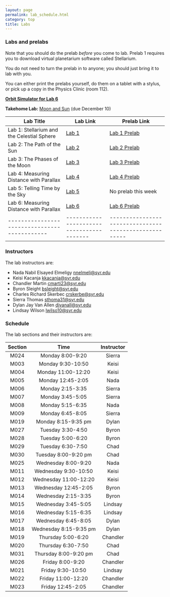 ```yaml
---
layout: page
permalink: lab_schedule.html
category: top
title: Labs
---
```


### Labs and prelabs

Note that you should do the prelab *before* you come to lab. Prelab 1 requires you to download virtual planetarium software called Stellarium.

You do not need to turn the prelab in to anyone; you should just bring it to lab with you.

You can either print the prelabs yourself, do them on a tablet with a stylus, or pick up a copy
in the Physics Clinic (room 112).

**<a href="orbitsim.html">Orbit Simulator for Lab 6</a>**

**Takehome Lab:** <a href="labs/takehome/moon_and_sun.pdf">Moon and Sun</a> (due December 10)

| Lab Title | Lab Link | Prelab Link |
|--------------------------------------------|----------------------------------------|-----------------------------------------------------|
| Lab 1: Stellarium and the Celestial Sphere | <a href="labs/lab1/lab1.pdf">Lab 1</a> | <a href="labs/lab1/lab1prelab.pdf">Lab 1 Prelab</a> |
| Lab 2: The Path of the Sun                 | <a href="labs/lab2/lab2.pdf">Lab 2</a> | <a href="labs/lab2/lab2prelab.pdf">Lab 2 Prelab</a> |
| Lab 3: The Phases of the Moon              | <a href="labs/lab3/lab3.pdf">Lab 3</a> | <a href="labs/lab3/lab3prelab.pdf">Lab 3 Prelab</a> |
| Lab 4: Measuring Distance with Parallax    | <a href="labs/lab4/lab4.pdf">Lab 4</a> | <a href="labs/lab4/lab4prelab.pdf">Lab 4 Prelab</a> |
| Lab 5: Telling Time by the Sky             | <a href="labs/lab-calendar/lab-calendar.pdf">Lab 5</a> | No prelab this week                 |
| Lab 6: Measuring Distance with Parallax    | <a href="labs/lab-orbits-1/lab-orbits-1.pdf">Lab 6</a> | <a href="labs/lab-orbits-1-prelab.pdf">Lab 6 Prelab</a> |
|--------------------------------------------|----------------------------------------|-----------------------------------------------------|


### Instructors

The lab instructors are:

* Nada Nabil Elsayed Elmeligy <nnelmeli@syr.edu>
* Keisi Kacanja <kkacanja@syr.edu>
* Chandler Martin <cmarti23@syr.edu>
* Byron Sleight <bsleight@syr.edu>
* Charles Richard Skerbec <crskerbe@syr.edu>
* Sierra Thomas <sthoma31@syr.edu>
* Dylan Jay Van Allen <djvanall@syr.edu>
* Lindsay Wilson <lwilso10@syr.edu>

### Schedule

The lab sections and their instructors are:

| Section | Time                   | Instructor |
|:-------:|:----------------------:|:----------:|
|   M024  |    Monday 8:00-9:20    |   Sierra   |
|   M003  |    Monday 9:30-10:50   |    Keisi   |
|   M004  |   Monday 11:00-12:20   |    Keisi   |
|   M005  |    Monday 12:45-2:05   |    Nada    |
|   M006  |    Monday 2:15-3:35    |   Sierra   |
|   M007  |    Monday 3:45-5:05    |   Sierra   |
|   M008  |    Monday 5:15-6:35    |    Nada    |
|   M009  |    Monday 6:45-8:05    |   Sierra   |
|   M019  |   Monday 8:15-9:35 pm  |    Dylan   |
|   M027  |    Tuesday 3:30-4:50   |    Byron   |
|   M028  |    Tuesday 5:00-6:20   |    Byron   |
|   M029  |    Tuesday 6:30-7:50   |    Chad    |
|   M030  |  Tuesday 8:00-9:20 pm  |    Chad    |
|   M025  |   Wednesday 8:00-9:20  |    Nada    |
|   M011  |  Wednesday 9:30-10:50  |    Keisi   |
|   M012  |  Wednesday 11:00-12:20 |    Keisi   |
|   M013  |  Wednesday 12:45-2:05  |    Byron   |
|   M014  |   Wednesday 2:15-3:35  |    Byron   |
|   M015  |   Wednesday 3:45-5:05  |   Lindsay  |
|   M016  |   Wednesday 5:15-6:35  |   Lindsay  |
|   M017  |   Wednesday 6:45-8:05  |    Dylan   |
|   M018  | Wednesday 8:15-9:35 pm |    Dylan   |
|   M019  |   Thursday 5:00-6:20   |  Chandler  |
|   M020  |   Thursday 6:30-7:50   |    Chad    |
|   M031  |  Thursday 8:00-9:20 pm |    Chad    |
|   M026  |    Friday 8:00-9:20    |  Chandler  |
|   M021  |    Friday 9:30-10:50   |   Lindsay  |
|   M022  |   Friday 11:00-12:20   |  Chandler  |
|   M023  |    Friday 12:45-2:05   |  Chandler  |

<!--

**Takehome Lab:** <a href="labs/takehome/moon_and_sun.pdf">Moon and Sun</a> (due December 10)

| Lab 2: Changes During The Year | <a href="labs/lab2/lab2.pdf">Lab 2</a> | <a href="labs/lab2/lab2prelab.pdf">Lab 2 Prelab</a> |
| Lab 3: The Moon | <a href="labs/lab3/lab3.pdf">Lab 3</a> | <a href="labs/lab3/lab3prelab.pdf">Lab 3 Prelab</a> |
| Lab 4: Parallax | <a href="labs/lab4/lab4.pdf">Lab 4</a> | <a href="labs/lab4/lab4prelab.pdf">Lab 4 Prelab</a> |
| Lab 5: Simulating Orbits | <a href="labs/lab5/lab5.pdf">Lab 5</a> | <a href="labs/lab5/lab5prelab.pdf">Lab 5 Prelab</a> |
| Lab 6: The Center of the Galaxy | <a href="labs/lab6/lab6-noprint.pdf">Lab 6</a> | No prelab this week! |
| Lab 7: Thermal Radiation and Spectroscopy (I)  | <a href="labs/lab7/lab7.pdf">Lab 7</a> | <a href="labs/lab7/lab-7-spectroscopy-prelab.pdf">Lab 7 Prelab</a>|
| Lab 8: Thermal Radiation and Spectroscopy (II)  | <a href="labs/lab8/lab8.pdf">Lab 8</a> | No prelab this week! |
| Lab 9: How Hot are the Planets?  | <a href="labs/lab9/lab9.pdf">Lab 9</a> | <a href="labs/lab9/lab9prelab.pdf">Lab 9 Prelab</a> |
| Lab 10: The Age of the Earth      | <a href="labs/lab10/lab-radioactive-decay.pdf">Lab 10</a> |  <a href="labs/lab10/prelab-radioactive-decay.pdf">Lab 10 Prelab</a>  |
| Lab 11: Astrology 101             | <a href="labs/lab11/lab11.pdf">Lab 11</a> | No prelab this week! | 
|--------------------------------------------|----------------------------------------|-----------------------------------------------------|

**Simulator for Lab 6:** <a href="orbitsim.html">Orbit Simulator</a>

**Movie for Lab 6:** Star orbiting the center of the galaxy, <a href="https://gfycat.com/lividanxiousamericancreamdraft-black-hole">[link to gfycat]</a> <a href="labs/lab6/black-hole-orbit.mp4">[direct link]</a>

<br><br>

---

### Lab TA's

* Patrick Adams, <paadams@syr.edu>, head TA
* Tyler Hain, <tahain@syr.edu>
* Vincent Musso, <vjmusso@syr.edu>
* Kishan Sankharva, <khsankha@syr.edu>
* Chad Skerbec, <crskerbe@syr.edu>
* Byron Sleight, <bsleight@syr.edu>
* Sierra Thomas, <sthoma31@syr.edu>
* Vidyesh Rao, <vvaniset@syr.edu>

---

### Lab schedule


| **Section**    | **Instructor** | **Time** |
|:----------:|:-------------:|:----:|
|M024|Sierra Thomas   		 |Monday 8:00AM-9:20AM |
|M003|Sierra Thomas  		 |Monday 9:30AM-10:50AM |
|M004|Kishan Sankharva	 |Monday 11:00AM-12:20PM |
|M005|Kishan Sankharva	 |Monday 12:45PM-2:05PM |
|M006|Chad Skerbec               |Monday 2:15PM-3:35PM |
|M007|Chad Skerbec        	 |Monday 3:45PM-5:05PM |
|M008|Tyler Hain            |Monday 5:15PM-6:35PM |
|M009|Tyler Hain	 |Monday 6:45PM-8:05PM |
|M010|Vidyesh Rao          	 |Monday 8:15PM-9:35PM |
|M027|Tyler Hain          	 |Tuesday 3:30PM-4:50PM |
|M028|Tyler Hain        		 |Tuesday 5:00PM-6:20PM |
|M029|Vidyesh Rao     		 |Tuesday 6:30PM-7:50PM |
|M030|Vidyesh Rao       		 |Tuesday 8:00PM-9:20PM |
|M025|Sierra Thomas         	 |Wednesday 8:00AM-9:20AM |
|M011|Sierra Thomas	 |Wednesday 9:30AM-10:50AM |
|M012|Chad Skerbec        |Wednesday 11:00AM-12:20PM |
|M013|Chad Skerbec               |Wednesday 12:45PM-2:05PM |
|M014|Byron Sleight   |Wednesday 2:15PM-3:35PM |
|M015|Byron Sleight 		 |Wednesday 3:45PM-5:05PM |
|M016|Byron Sleight | Wednesday 5:15PM-6:35PM |
|M017|Patrick Adams|Wednesday 6:45PM-8:05PM |
|M018|Patrick Adams	   	 |Wednesday 8:15PM-9:35PM |
|M019|Byron Sleight | Thursday 5:00PM-6:20PM |
|M020|Patrick Adams		 |Thursday 6:30PM-7:50PM |
|M031|Vincent Musso                   |Thursday 8:00PM-9:20PM |
|M026|Vidyesh Rao          	 |Friday 8:00AM-9:20AM |
|M021|Kishan Sankharva        	 |Friday 9:30AM-10:50AM |
|M022|Vincent Musso|Friday 11:00AM-12:20PM |
|M023|Vincent Musso  		 |Friday 12:45PM-2:05PM |
-->
